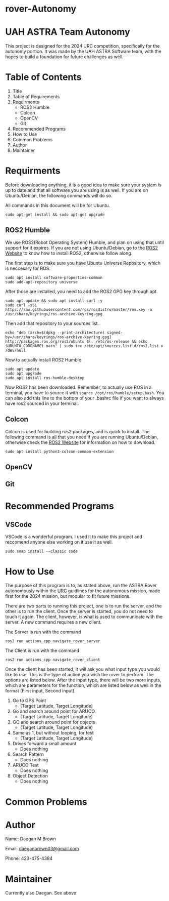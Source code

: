 # rover-Autonomy
# UAH ASTRA Team Autonomy

This project is designed for the 2024 URC competition, specifically for the autonomy portion. It was made by the UAH ASTRA Software team, with the hopes to build a foundation for future challenges as well. 

# Table of Contents
1. Title
2. Table of Requirements
3. Requirments
   - ROS2 Humble
   - Colcon
   - OpenCV
   - Git
4. Recommended Programs
5. How to Use
6. Common Problems
7. Author 
8. Maintainer

# Requirments 
Before downloading anything, it is a good idea to make sure your system is up to date and that all software you are using is as well. If you are on Ubuntu/Debian, the following commands will do so. 

All commands in this document will be for Ubuntu.

```
sudo apt-get install && sudo apt-get upgrade
```

## ROS2 Humble
We use ROS2(Robot Operating System) Humble, and plan on using that until support for it expires. If you are not using Ubuntu/Debian, go to the [ROS2 Website](https://docs.ros.org/en/humble/Installation/Ubuntu-Install-Debians.html) to know how to install ROS2, otherwise follow along.

The first step is to make sure you have Ubuntu Universe Repository, which is neccesary for ROS.

```
sudo apt install software-properties-common
sudo add-apt-repository universe
```

After those are installed, you need to add the ROS2 GPG key through apt.

```
sudo apt update && sudo apt install curl -y
sudo curl -sSL https://raw.githubusercontent.com/ros/rosdistro/master/ros.key -o /usr/share/keyrings/ros-archive-keyring.gpg
```

Then add that repository to your sources list. 

```
echo "deb [arch=$(dpkg --print-architecture) signed-by=/usr/share/keyrings/ros-archive-keyring.gpg] http://packages.ros.org/ros2/ubuntu $(. /etc/os-release && echo $UBUNTU_CODENAME) main" | sudo tee /etc/apt/sources.list.d/ros2.list > /dev/null
```

Now to actually install ROS2 Humble

```
sudo apt update
sudo apt upgrade
sudo apt install ros-humble-desktop
```

Now ROS2 has been downloaded. Remember, to actually use ROS in a terminal, you have to source it with `source /opt/ros/humble/setup.bash`. You can also add this line to the bottom of your .bashrc file if you want to always have ros2 sourced in your terminal.

## Colcon
Colcon is used for building ros2 packages, and is quick to install. The following command is all that you need if you are running Ubuntu/Debian, otherwise check the [ROS2 Website](https://docs.ros.org/en/humble/Installation/Ubuntu-Install-Debians.html) for information on how to download.

```
sudo apt install python3-colcon-common-extension
```

## OpenCV

## Git


# Recommended Programs

## VSCode
VSCode is a wonderful program. I used it to make this project and reccomend anyone else working on it use it as well. 

```
sudo snap install --classic code
```

# How to Use
The purpose of this program is to, as stated above, run the ASTRA Rover autonomously within the [URC](https://urc.marssociety.org/home/about-urc) guidlines for the autonomous mission, made first for the 2024 mission, but modular to fit future missions.

There are two parts to running this project, one is to run the server, and the other is to run the client. Once the server is started, you do not need to touch it again. The client, however, is what is used to communicate with the server. A new command requires a new client.

The Server is run with the command

```
ros2 run actions_cpp navigate_rover_server
```

The Client is run with the command

```
ros2 run actions_cpp navigate_rover_client
```

Once the client has been started, it will ask you what input type you would like to use. This is the type of action you wish the rover to perform. The options are listed below. After the input type, there will be two more inputs, which are parameters for the function, which are listed below as well in the format (First input, Second input). 

1. Go to GPS Point
   - (Target Latitude, Target Longitude)
2. Go and search around point for ARUCO
   - (Target Latitude, Target Longitude)
3. GO and search around point for objects
   - (Target Latitude, Target Longitude)
4. Same as 1, but without looping, for test
   - (Target Latitude, Target Longitude)
5. Drives forward a small amount
   - Does nothing
6. Search Pattern
   - Does nothing
7. ARUCO Test
   - Does nothing
8. Object Detection
   - Does nothing


# Common Problems


# Author

Name: Daegan M Brown

Email: daeganbrown03@gmail.com

Phone: 423-475-4384

# Maintainer

Currently also Daegan. See above